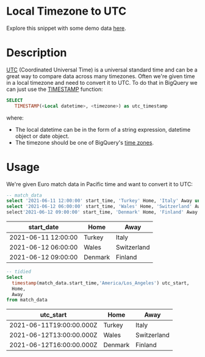 # Local Timezone to UTC
Explore this snippet with some demo data [here](https://count.co/n/448Ip23n0Ef?vm=e).


# Description
[UTC](https://en.wikipedia.org/wiki/Coordinated_Universal_Time) (Coordinated Universal Time) is a universal standard time and can be a great way to compare data across many timezones. 
Often we're given time in a local timezone and need to convert it to UTC. To do that in BigQuery we can just use the [TIMESTAMP](https://cloud.google.com/bigquery/docs/reference/standard-sql/timestamp_functions#timestamp) function: 

```sql
SELECT 
   TIMESTAMP(<Local datetime>, <timezone>) as utc_timestamp
```
where: 
- The local datetime can be in the form of a string expression, datetime object or date object.
- The timezone should be one of BigQuery's [time zones](https://cloud.google.com/bigquery/docs/reference/standard-sql/timestamp_functions#timezone_definitions).
# Usage
We're given Euro match data in Pacific time and want to convert it to UTC:

```sql
-- match_data
select '2021-06-11 12:00:00' start_time, 'Turkey' Home, 'Italy' Away union all 
select '2021-06-12 06:00:00' start_time, 'Wales' Home, 'Switzerland' Away union all 
select'2021-06-12 09:00:00' start_time, 'Denmark' Home, 'Finland' Away union all 
```
|start_date| Home | Away |
|-------| ----- | ------ |
|2021-06-11 12:00:00| Turkey | Italy |
|2021-06-12 06:00:00| Wales | Switzerland |
|2021-06-12 09:00:00| Denmark | Finland |

```sql
-- tidied
Select 
  timestamp(match_data.start_time,'America/Los_Angeles') utc_start,
  Home,
  Away
from match_data
```
|utc_start| Home | Away |
|-------| ----- | ------ |
|2021-06-11T19:00:00.000Z| Turkey | Italy |
|2021-06-12T13:00:00.000Z| Wales | Switzerland |
|2021-06-12T16:00:00.000Z| Denmark | Finland |
